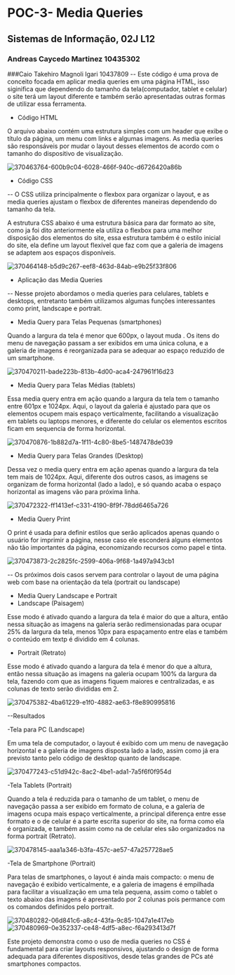 # POC-3- Media Queries
## Sistemas de Informação, 02J L12
### Andreas Caycedo Martinez 10435302
###Caio Takehiro Magnoli Igari 10437809
-- Este código é uma prova de conceito focada em aplicar media queries em uma página HTML, isso siginifica que dependendo do tamanho da tela(computador, tablet e celular) o site terá um layout diferente e também serão apresentadas outras formas de utilizar essa ferramenta.

- Código HTML

O arquivo abaixo contém uma estrutura simples com um header que exibe o título da página, um menu com links e algumas imagens. As media queries são responsáveis por mudar o layout desses elementos de acordo com o tamanho do dispositivo de visualização.

![370463764-600b9c04-6028-466f-940c-d6726420a86b](https://github.com/user-attachments/assets/3103d87e-a12f-4e05-9182-1b8b73cd3ff5)

- Código CSS

-- O CSS utiliza principalmente o flexbox para organizar o layout, e as media queries ajustam o flexbox de diferentes maneiras dependendo do tamanho da tela.

A estrutura CSS abaixo é uma estrutura básica para dar formato ao site, como ja foi dito anteriormente ela utiliza o flexbox para uma melhor disposição dos elementos do site, essa estrutura também é o estilo inicial do site, ela define um layout flexível que faz com que a galeria de imagens se adaptem aos espaços disponíveis.

![370464148-b5d9c267-eef8-463d-84ab-e9b25f33f806](https://github.com/user-attachments/assets/e32b5797-57b9-4324-a721-989e81076ab0)

- Aplicação das Media Queries
  
-- Nesse projeto abordamos o media queries para celulares, tablets e desktops, entretanto também utilizamos algumas funções interessantes como print, landscape e portrait.

- Media Query para Telas Pequenas (smartphones)
  
Quando a largura da tela é menor que 600px, o layout muda . Os itens do menu de navegação passam a ser exibidos em uma única coluna, e a galeria de imagens é reorganizada para se adequar ao espaço reduzido de um smartphone.

![370470211-bade223b-813b-4d00-aca4-247961f16d23](https://github.com/user-attachments/assets/91618cca-31c5-43c2-858a-5e55f3a950d1)

- Media Query para Telas Médias (tablets)

Essa media query entra em ação quando a largura da tela tem o tamanho entre 601px e 1024px. Aqui, o layout da galeria é ajustado para que os elementos ocupem mais espaço verticalmente, facilitando a visualização em tablets ou laptops menores, e diferente do celular os elementos escritos ficam em sequencia de forma horizontal.

![370470876-1b882d7a-1f11-4c80-8be5-1487478de039](https://github.com/user-attachments/assets/e49f0890-db86-4536-a011-4e2e9fbd33be)

- Media Query para Telas Grandes (Desktop)
  
Dessa vez o media query entra em ação apenas quando a largura da tela tem mais de 1024px. Aqui, diferente dos outros casos, as imagens se organizam de forma horizontal (lado a lado), e só quando acaba o espaço horizontal as imagens vão para próxima linha.

![370472322-ff1413ef-c331-4190-8f9f-78dd6465a726](https://github.com/user-attachments/assets/7403ccfd-059a-400e-b11e-f13e815650d6)

- Media Query Print

O print é usada para definir estilos que serão aplicados apenas quando o usuário  for imprimir a página, nesse caso ele esconderá alguns elementos não tão importantes da página, economizando recursos como papel e tinta.

![370473873-2c2825fc-2599-406a-9f68-1a497a943cb1](https://github.com/user-attachments/assets/a3c9df39-c0c2-4652-b376-ae51e1f6b533)

-- Os próximos dois casos servem para controlar o layout de uma página web com base na orientação da tela (portrait ou landscape)

- Media Query Landscape e Portrait
- Landscape (Paisagem)

Esse modo é ativado quando a largura da tela é maior do que a altura, então nessa situação as imagens na galeria serão redimensionadas para ocupar 25% da largura da tela, menos 10px para espaçamento entre elas e também o conteúdo em textp é dividido em 4 colunas.

- Portrait (Retrato)

Esse modo é ativado quando a largura da tela é menor do que a altura, então nessa situação as imagens na galeria ocupam 100% da largura da tela, fazendo com que as imagens fiquem maiores e centralizadas, e as colunas de texto serão divididas em 2.

![370475382-4ba61229-e1f0-4882-ae63-f8e890995816](https://github.com/user-attachments/assets/4b66e527-dd75-4b6b-8dd3-46e096236618)

--Resultados

-Tela para PC (Landscape)

Em uma tela de computador, o layout é exibido com um menu de navegação horizontal e a galeria de imagens disposta lado a lado, assim como já era previsto tanto pelo código de desktop quanto de landscape.

![370477243-c51d942c-8ac2-4be1-ada1-7a5f6f0f954d](https://github.com/user-attachments/assets/3ad28b2c-2542-4c2e-9395-17b13e5de462)


-Tela Tablets (Portrait)

Quando a tela é reduzida para o tamanho de um tablet, o menu de navegação passa a ser exibido em formato de coluna, e a galeria de imagens ocupa mais espaço verticalmente, a principal diferença entre esse formato e o de celular é a parte escrita superior do site, na forma como ela é organizada, e também assim como na de celular eles são organizados na forma portrait (Retrato).

![370478145-aaa1a346-b3fa-457c-ae57-47a257728ae5](https://github.com/user-attachments/assets/ce496502-5b3e-45cf-a06e-0d5ae6015d76)

-Tela de Smartphone (Portrait)

Para telas de smartphones, o layout é ainda mais compacto: o menu de navegação é exibido verticalmente, e a galeria de imagens é empilhada para facilitar a visualização em uma tela pequena, assim como o tablet o texto abaixo das imagens é apresentado por 2 colunas pois permance com os comandos definidos pelo portrait.

![370480282-06d841c6-a8c4-43fa-9c85-1047a1e417eb](https://github.com/user-attachments/assets/58548550-2f7d-454b-a39c-7cadd728970c)
![370480969-0e352337-ce48-4df5-a8ec-f6a293413d7f](https://github.com/user-attachments/assets/bbe67829-4b02-4fa4-b36f-f86cb86fb987)

Este projeto demonstra como o uso de media queries no CSS é fundamental para criar layouts responsivos, ajustando o design de forma adequada para diferentes dispositivos, desde telas grandes de PCs até smartphones compactos.
